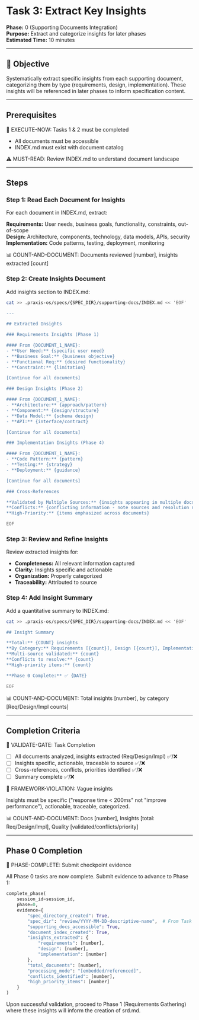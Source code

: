 # Task 3: Extract Key Insights

**Phase:** 0 (Supporting Documents Integration)  
**Purpose:** Extract and categorize insights for later phases  
**Estimated Time:** 10 minutes

---

## 🎯 Objective

Systematically extract specific insights from each supporting document, categorizing them by type (requirements, design, implementation). These insights will be referenced in later phases to inform specification content.

---

## Prerequisites

🛑 EXECUTE-NOW: Tasks 1 & 2 must be completed

- All documents must be accessible
- INDEX.md must exist with document catalog

⚠️ MUST-READ: Review INDEX.md to understand document landscape

---

## Steps

### Step 1: Read Each Document for Insights

For each document in INDEX.md, extract:

**Requirements:** User needs, business goals, functionality, constraints, out-of-scope  
**Design:** Architecture, components, technology, data models, APIs, security  
**Implementation:** Code patterns, testing, deployment, monitoring

📊 COUNT-AND-DOCUMENT: Documents reviewed [number], insights extracted [count]

### Step 2: Create Insights Document

Add insights section to INDEX.md:

```bash
cat >> .praxis-os/specs/{SPEC_DIR}/supporting-docs/INDEX.md << 'EOF'

---

## Extracted Insights

### Requirements Insights (Phase 1)

#### From {DOCUMENT_1_NAME}:
- **User Need:** {specific user need}
- **Business Goal:** {business objective}
- **Functional Req:** {desired functionality}
- **Constraint:** {limitation}

[Continue for all documents]

### Design Insights (Phase 2)

#### From {DOCUMENT_1_NAME}:
- **Architecture:** {approach/pattern}
- **Component:** {design/structure}
- **Data Model:** {schema design}
- **API:** {interface/contract}

[Continue for all documents]

### Implementation Insights (Phase 4)

#### From {DOCUMENT_1_NAME}:
- **Code Pattern:** {pattern}
- **Testing:** {strategy}
- **Deployment:** {guidance}

[Continue for all documents]

### Cross-References

**Validated by Multiple Sources:** {insights appearing in multiple docs}
**Conflicts:** {conflicting information - note sources and resolution needed}
**High-Priority:** {items emphasized across documents}

EOF
```

### Step 3: Review and Refine Insights

Review extracted insights for:

- **Completeness:** All relevant information captured
- **Clarity:** Insights specific and actionable
- **Organization:** Properly categorized
- **Traceability:** Attributed to source

### Step 4: Add Insight Summary

Add a quantitative summary to INDEX.md:

```bash
cat >> .praxis-os/specs/{SPEC_DIR}/supporting-docs/INDEX.md << 'EOF'

## Insight Summary

**Total:** {COUNT} insights  
**By Category:** Requirements [{count}], Design [{count}], Implementation [{count}]  
**Multi-source validated:** {count}  
**Conflicts to resolve:** {count}  
**High-priority items:** {count}

**Phase 0 Complete:** ✅ {DATE}

EOF
```

📊 COUNT-AND-DOCUMENT: Total insights [number], by category [Req/Design/Impl counts]

---

## Completion Criteria

🛑 VALIDATE-GATE: Task Completion

- [ ] All documents analyzed, insights extracted (Req/Design/Impl) ✅/❌
- [ ] Insights specific, actionable, traceable to source ✅/❌
- [ ] Cross-references, conflicts, priorities identified ✅/❌
- [ ] Summary complete ✅/❌

🚨 FRAMEWORK-VIOLATION: Vague insights

Insights must be specific ("response time < 200ms" not "improve performance"), actionable, traceable, categorized.

📊 COUNT-AND-DOCUMENT: Docs [number], Insights [total: Req/Design/Impl], Quality [validated/conflicts/priority]

---

## Phase 0 Completion

🎯 PHASE-COMPLETE: Submit checkpoint evidence

All Phase 0 tasks are now complete. Submit evidence to advance to Phase 1:

```python
complete_phase(
    session_id=session_id,
    phase=0,
    evidence={
        "spec_directory_created": True,
        "spec_dir": "review/YYYY-MM-DD-descriptive-name",  # From Task 0
        "supporting_docs_accessible": True,
        "document_index_created": True,
        "insights_extracted": {
            "requirements": [number],
            "design": [number],
            "implementation": [number]
        },
        "total_documents": [number],
        "processing_mode": "[embedded/referenced]",
        "conflicts_identified": [number],
        "high_priority_items": [number]
    }
)
```

Upon successful validation, proceed to Phase 1 (Requirements Gathering) where these insights will inform the creation of srd.md.
